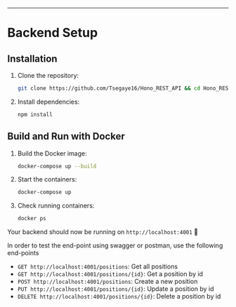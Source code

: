 ---

# Backend Setup

## Installation

1. Clone the repository:
   ```sh
   git clone https://github.com/Tsegaye16/Hono_REST_API && cd Hono_REST_API\server\src
   ```
2. Install dependencies:
   ```sh
   npm install
   ```

## Build and Run with Docker

1. Build the Docker image:
   ```sh
   docker-compose up --build
   ```
2. Start the containers:
   ```sh
   docker-compose up
   ```
3. Check running containers:
   ```sh
   docker ps
   ```

Your backend should now be running on `http://localhost:4001` 🚀

In order to test the end-point using swagger or postman, use the following end-points

- `GET http://localhost:4001/positions`: Get all positions
- `GET http://localhost:4001/positions/{id}`: Get a position by id
- `POST http://localhost:4001/positions`: Create a new position
- `PUT http://localhost:4001/positions/{id}`: Update a position by id
- `DELETE http://localhost:4001/positions/{id}`: Delete a position by id
